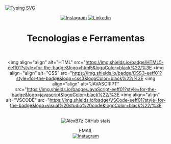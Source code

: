 [![Typing SVG](https://readme-typing-svg.herokuapp.com/?color=eeff01&size=35&center=true&vCenter=true&width=1000&lines=Hey+there!+I%27m+Alex+Bruno;science+and+technology+student+:%29)](https://git.io/typing-svg)

<div align="center">

[![Instagram](https://img.shields.io/badge/Instagram-eeff01?style=for-the-badge&logo=instagram&logoColor=black)](https://www.instagram.com/alexb7z/)
[![Linkedin](https://img.shields.io/badge/LinkedIn-eeff01?style=for-the-badge&logo=linkedin&logoColor=black)](https://www.linkedin.com/in/alexb7z/)

<div align="center">
<h1> Tecnologias e Ferramentas </h1><br>

<img align="align" alt="HTML" src="https://img.shields.io/badge/HTML5-eeff01?style=for-the-badge&logo=html5&logoColor=black%22/%3E
<img align="align" alt="CSS" src="https://img.shields.io/badge/CSS3-eeff01?style=for-the-badge&logo=css3&logoColor=black%22/%3E
<img align="align" alt="JAVASCRIPT" src="https://img.shields.io/badge/JavaScript-eeff01?style=for-the-badge&logo=javascript&logoColor=black%22/%3E
<img align="align" alt="VSCODE" src="https://img.shields.io/badge/VSCode-eeff01?style=for-the-badge&logo=visual%20studio%20code&logoColor=black%22/%3E

<br>![AlexB7z GitHub stats](https://github-readme-stats.vercel.app/api?username=alexb7z&show_icons=true&theme=dark)<br>

EMAIL<br>
  [![Instagram](https://img.shields.io/badge/Gmail-eeff01?style=for-the-badge&logo=gmail&logoColor=black)](mailto:alexbrunoduarte@gmail.com)
